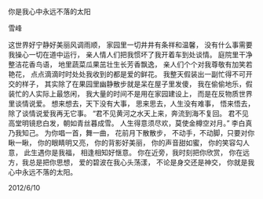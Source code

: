 你是我心中永远不落的太阳

雪峰


这世界好宁静好美丽风调雨顺，
家园里一切井井有条祥和温馨，
没有什么事需要我操心一切在道中运行，
亲人情人们把我惯坏了我开着车到处谈情。
庭院里干净整洁花香鸟语，
地里蔬菜瓜果茁壮生长芳香飘逸，
亲人们个个对我尊敬有加笑若艳花，
点点滴滴时时处处我收到的都是爱的鲜花。
我整天假装出一副忙得不可开交的样子，
其实除了在果园里幽静散步就是呆在屋子里发傻，
我在偷偷地乐，假装忙的人实际上最悠闲，
我大量的时间不是用在家园建设上，
而是在反物质世界里谈情说爱。
想来想去，天下没有大事，
思来思去，人生没有难事，
悟来悟去，除了谈情说爱我再无它事。
“君不见黄河之水天上来，奔流到海不复回。
君不见高堂明镜悲白发，朝如青丝暮成雪。
人生得意须尽欢，莫使金樽空对月。”
李白真乃我知己。
为你唱一首，舞一曲，
花前月下散散步，
不动手，不动脚，只要对你瞅一瞅，
你的眼睛明又亮，
你的背影好美丽，
你的声音甜如蜜，
你的笑容勾人意，
此生遇你是我福，
相逢相知好惬意。
你在近旁，我时刻把你欣赏，
你在远方，我总是把你思想，
爱的碧波在我心头荡漾，
不论是身交还是神交，
你就是我心中永远不落的太阳。

2012/6/10



